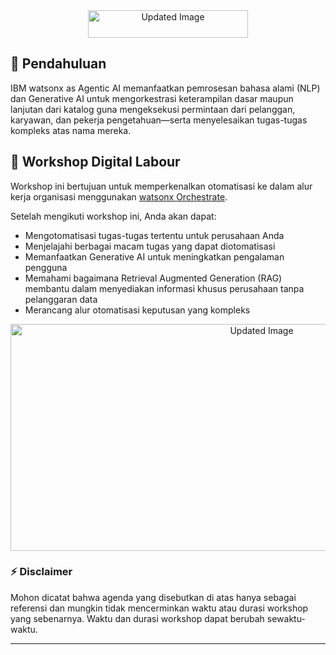 <div align="center">
  <img src="https://github.com/user-attachments/assets/e0b98a69-3174-4ca1-96a7-b2a19f0ed5fa" alt="Updated Image" width="256" height="43.9">
</div>

## 📖 Pendahuluan

IBM watsonx as Agentic AI memanfaatkan pemrosesan bahasa alami (NLP) dan Generative AI untuk mengorkestrasi keterampilan dasar maupun lanjutan dari katalog guna mengeksekusi permintaan dari pelanggan, karyawan, dan pekerja pengetahuan—serta menyelesaikan tugas-tugas kompleks atas nama mereka.

## 🎯 Workshop Digital Labour

Workshop ini bertujuan untuk memperkenalkan otomatisasi ke dalam alur kerja organisasi menggunakan [watsonx Orchestrate](https://www.ibm.com/products/watsonx-orchestrate).<br>

Setelah mengikuti workshop ini, Anda akan dapat:
- Mengotomatisasi tugas-tugas tertentu untuk perusahaan Anda
- Menjelajahi berbagai macam tugas yang dapat diotomatisasi
- Memanfaatkan Generative AI untuk meningkatkan pengalaman pengguna
- Memahami bagaimana Retrieval Augmented Generation (RAG) membantu dalam menyediakan informasi khusus perusahaan tanpa pelanggaran data
- Merancang alur otomatisasi keputusan yang kompleks

<div align="center">
  <img src="https://github.com/user-attachments/assets/50b4dcb3-d632-4f8b-b90d-86e2dfabc376" alt="Updated Image" width="788" height="363">
</div>

### ⚡️ Disclaimer

Mohon dicatat bahwa agenda yang disebutkan di atas hanya sebagai referensi dan mungkin tidak mencerminkan waktu atau durasi workshop yang sebenarnya.
Waktu dan durasi workshop dapat berubah sewaktu-waktu.

---
